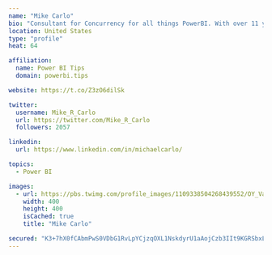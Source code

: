 ```yaml
---
name: "Mike Carlo"
bio: "Consultant for Concurrency for all things PowerBI. With over 11 years of data experience I'm making waves by deploying PowerBI into local Milwaukee Companies."
location: United States
type: "profile"
heat: 64

affiliation:
  name: Power BI Tips
  domain: powerbi.tips

website: https://t.co/Z3zO6dilSk

twitter:
  username: Mike_R_Carlo
  url: https://twitter.com/Mike_R_Carlo
  followers: 2057

linkedin:
  url: https://www.linkedin.com/in/michaelcarlo/

topics:
  - Power BI

images:
  - url: https://pbs.twimg.com/profile_images/1109338504268439552/OY_Va867_400x400.jpg
    width: 400
    height: 400
    isCached: true
    title: "Mike Carlo"

secured: "K3+7hX0fCAbmPwS0VDbG1RvLpYCjzqOXL1NskdyrU1aAojCzb3IIt9KGRSbxLirQSxg0+lK1WjkqY+AsCM12Lfyrceo+BlFcCJh0aiHDbcmYdcurp02cID9EwDlYOp9SJvfAe+QDpZZ5yl/dMRUvBKsMf1JkNCfqxI+M003iauc1oPDqrP1Yxvkah2dr3qQwoAW8z9YyfVxX3ciakBKIALMQjNzHkZ7ET2mnRN9dTXKy8xV2bfNuAhWdsdu2+aVoCjFKnkyITzlE3mKJOa8bC4NWslhWY9MOUSOWNeAFKFEUcqKQCKdVBLorDQFO1qmWf3zPqxIV4fpx0BtPyppy/ANgLmLMmMPn4SCk2iwphm27Yl8EKK9UM4APrLych0VvmYN4q0aDHtwtOa+fS0y3Q1Y5PSC1aDwZXmiJQKzHzfo=;WaHzNSzi+em3MfrhVAKTWQ=="
---
```



